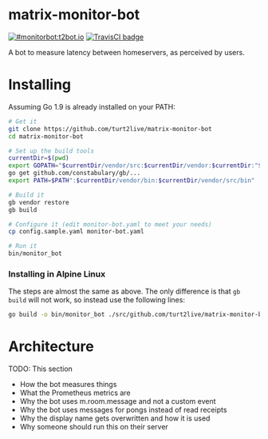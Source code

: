 # matrix-monitor-bot

[![#monitorbot:t2bot.io](https://img.shields.io/badge/matrix-%23monitorbot:t2bot.io-brightgreen.svg)](https://matrix.to/#/#monitorbot:t2bot.io)
[![TravisCI badge](https://travis-ci.org/turt2live/matrix-monitor-bot.svg?branch=master)](https://travis-ci.org/turt2live/matrix-monitor-bot)

A bot to measure latency between homeservers, as perceived by users.

# Installing

Assuming Go 1.9 is already installed on your PATH:
```bash
# Get it
git clone https://github.com/turt2live/matrix-monitor-bot
cd matrix-monitor-bot

# Set up the build tools
currentDir=$(pwd)
export GOPATH="$currentDir/vendor/src:$currentDir/vendor:$currentDir:"$GOPATH
go get github.com/constabulary/gb/...
export PATH=$PATH":$currentDir/vendor/bin:$currentDir/vendor/src/bin"

# Build it
gb vendor restore
gb build

# Configure it (edit monitor-bot.yaml to meet your needs)
cp config.sample.yaml monitor-bot.yaml

# Run it
bin/monitor_bot
```

### Installing in Alpine Linux

The steps are almost the same as above. The only difference is that `gb build` will not work, so instead use the following lines:
```bash
go build -o bin/monitor_bot ./src/github.com/turt2live/matrix-monitor-bot/cmd/monitor_bot/
```

# Architecture

TODO: This section
* How the bot measures things
* What the Prometheus metrics are
* Why the bot uses m.room.message and not a custom event
* Why the bot uses messages for pongs instead of read receipts
* Why the display name gets overwritten and how it is used
* Why someone should run this on their server
